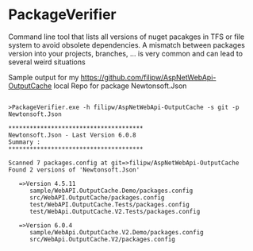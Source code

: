 # PackageVerifier
Command line tool that lists all versions of nuget pacakges in TFS or file system to avoid obsolete dependencies.
A mismatch between packages version into your projects, branches, ... is very common and can lead to several weird situations

Sample output for my https://github.com/filipw/AspNetWebApi-OutputCache local Repo for package Newtonsoft.Json


```

>PackageVerifier.exe -h filipw/AspNetWebApi-OutputCache -s git -p Newtonsoft.Json

**************************************
Newtonsoft.Json - Last Version 6.0.8
Summary :
**************************************

Scanned 7 packages.config at git=>filipw/AspNetWebApi-OutputCache
Found 2 versions of 'Newtonsoft.Json'

   =>Version 4.5.11
      sample/WebAPI.OutputCache.Demo/packages.config
      src/WebAPI.OutputCache/packages.config
      test/WebAPI.OutputCache.Tests/packages.config
      test/WebApi.OutputCache.V2.Tests/packages.config

   =>Version 6.0.4
      sample/WebApi.OutputCache.V2.Demo/packages.config
      src/WebApi.OutputCache.V2/packages.config

```

